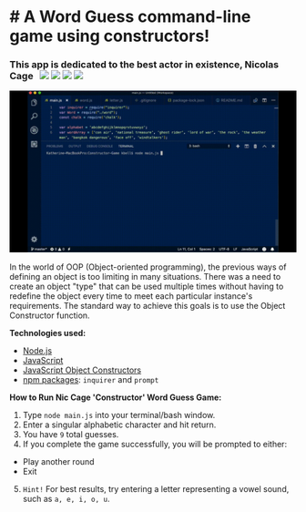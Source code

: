 # &#35; A Word Guess command-line game using constructors!
### This app is dedicated to the best actor in existence, Nicolas Cage &#160; <img src="https://img.icons8.com/color/48/000000/ghost.png">&nbsp;<img src="https://img.icons8.com/color/48/000000/motorcycle.png">&nbsp;<img src="https://img.icons8.com/color/48/000000/fire-element.png">&nbsp;<img src="https://img.icons8.com/color/48/000000/poison.png">
<img src="https://raw.githubusercontent.com/katbytes/Constructor-Game/master/assets/imgs/constructor-word-guess-normal-speed.gif" alt="demo">

In the world of OOP (Object-oriented programming), the previous ways of defining an object is too limiting in many situations. There was a need to create an object "type" that can be used multiple times without having to redefine the object every time to meet each particular instance's requirements. The standard way to achieve this goals is to use the Object Constructor function.

<b>Technologies used:</b>
* <a href="https://nodejs.org/en/">Node.js</a><br>
* <a href="https://www.w3schools.com/whatis/whatis_js.asp">JavaScript</a><br>
* <a href="https://www.w3schools.com/js/js_object_constructors.asp">JavaScript Object Constructors</a><br>
* <a href="https://www.npmjs.com/">npm packages</a>: `inquirer` and `prompt`

<b>How to Run Nic Cage 'Constructor' Word Guess Game:</b><br>
1) Type `node main.js` into your terminal/bash window.
2) Enter a singular alphabetic character and hit return.<br>
3) You have `9` total guesses.<br>
4) If you complete the game successfully, you will be prompted to either:<br>
* Play another round<br>
* Exit<br>
5) `Hint!` For best results, try entering a letter representing a vowel sound, such as `a, e, i, o, u`.
